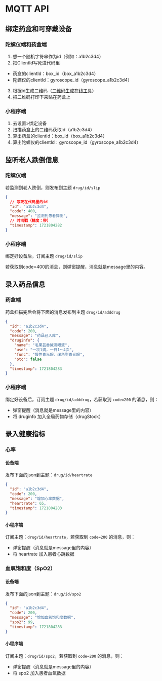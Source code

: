 # MQTT API

## 绑定药盒和可穿戴设备

### 陀螺仪端和药盒端

1. 想一个随机字符串作为id（例如：a1b2c3d4）
2. 把ClientId写死进代码里
  - 药盒的clientId：box_id（box_a1b2c3d4）
  - 陀螺仪的clientId：gyroscope_id（gyroscope_a1b2c3d4）
3. 根据id生成二维码（[二维码生成在线工具](https://cli.im/)）
4. 把二维码打印下来贴在药盒上

### 小程序端

1. 去设置>绑定设备
2. 扫描药盒上的二维码获取id（a1b2c3d4）
3. 算出药盒的clientId：box_id（box_a1b2c3d4）
4. 算出陀螺仪的clientId：gyroscope_id（gyroscope_a1b2c3d4）

## 监听老人跌倒信息

### 陀螺仪端

若监测到老人跌倒，则发布到主题 `drug/id/slip`

```json
{
  // 写死在代码里的id
  "id": "a1b2c3d4",
  "code": 400,
  "message": "监测到患者摔倒",
  // 时间戳（精度：秒）
  "timestamp": 1721804282
}
```

### 小程序端

绑定好设备后，订阅主题 `drug/id/slip`

若获取到code=400的消息，则弹窗提醒，消息就是message里的内容。

## 录入药品信息

### 药盒端

药盒扫描完后会将下面的消息发布到主题 `drug/id/adddrug`

```json
{
  "id": "a1b2c3d4",
  "code": 200,
  "message": "药品已入库",
  "druginfo": {
    "name": "毛果芸香碱滴眼液",
    "use": "一次1滴，一日1～4次",
    "func": "慢性青光眼、闭角型青光眼",
    "otc": false
  },
  "timestamp": 1721804283
}
```

### 小程序端

绑定好设备后，订阅主题 `drug/id/adddrug`，若获取到 `code=200` 的消息，则：

- 弹窗提醒（消息就是message里的内容）
- 将 druginfo 加入全局药物存储（drugStock）

## 录入健康指标

### 心率

#### 设备端

发布下面的json到主题：`drug/id/heartrate`

```json
{
  "id": "a1b2c3d4",
  "code": 200,
  "message": "增加心率数据",
  "heartrate": 65,
  "timestamp": 1721804283
}
```

#### 小程序端

订阅主题：`drug/id/heartrate`，若获取到 `code=200` 的消息，则：

- 弹窗提醒（消息就是message里的内容）
- 将 heartrate 加入患者心跳数据

### 血氧饱和度（SpO2）

#### 设备端

发布下面的json到主题：`drug/id/spo2`

```json
{
  "id": "a1b2c3d4",
  "code": 200,
  "message": "增加血氧饱和度数据",
  "spo2": 99,
  "timestamp": 1721804283
}
```

#### 小程序端

订阅主题：`drug/id/spo2`，若获取到 `code=200` 的消息，则：

- 弹窗提醒（消息就是message里的内容）
- 将 spo2 加入患者血氧数据

